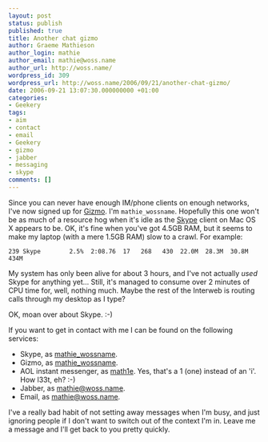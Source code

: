 ```yaml
---
layout: post
status: publish
published: true
title: Another chat gizmo
author: Graeme Mathieson
author_login: mathie
author_email: mathie@woss.name
author_url: http://woss.name/
wordpress_id: 309
wordpress_url: http://woss.name/2006/09/21/another-chat-gizmo/
date: 2006-09-21 13:07:30.000000000 +01:00
categories:
- Geekery
tags:
- aim
- contact
- email
- Geekery
- gizmo
- jabber
- messaging
- skype
comments: []
---
```

Since you can never have enough IM&#47;phone clients on enough networks, I've now
signed up for [Gizmo](http:&#47;&#47;www.gizmoproject.com&#47;). I'm `mathie_wossname`.
Hopefully this one won't be as much of a resource hog when it's idle as the
[Skype](http:&#47;&#47;www.skype.com&#47;) client on Mac OS X appears to be. OK, it's fine
when you've got 4.5GB RAM, but it seems to make my laptop (with a mere 1.5GB
RAM) slow to a crawl. For example:

    239 Skype        2.5%  2:08.76  17   268   430  22.0M  28.3M  30.8M   434M

My system has only been alive for about 3 hours, and I've not actually *used*
Skype for anything yet... Still, it's managed to consume over 2 minutes of CPU
time for, well, nothing much. Maybe the rest of the Interweb is routing calls
through my desktop as I type?

OK, moan over about Skype. :-)

If you want to get in contact with me I can be found on the following
services:

* Skype, as [mathie\_wossname](skype:mathie_wossname?call).
* Gizmo, as [mathie\_wossname](http:&#47;&#47;www.gizmoproject.com&#47;download-small-extjs.html?id=mathie_wossname).
* AOL instant messenger, as [math1e](aim:goim?screenname=math1e).  Yes, that's a 1 (one) instead of an 'i'.  How l33t, eh? :-)
* Jabber, as [mathie@woss.name](xmpp:mathie@woss.name).
* Email, as [mathie@woss.name](mailto:mathie@woss.name).

I've a really bad habit of not setting away messages when I'm busy, and just
ignoring people if I don't want to switch out of the context I'm in. Leave me
a message and I'll get back to you pretty quickly.
